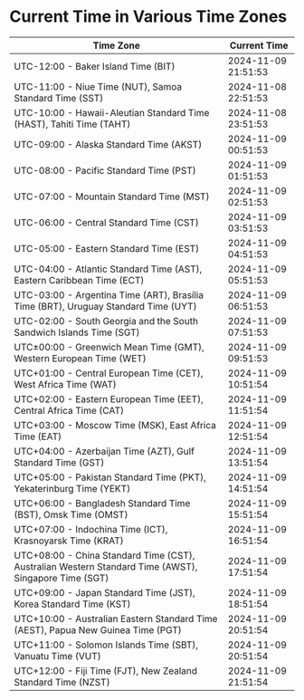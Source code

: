 # Current Time in Various Time Zones

| Time Zone | Current Time |
|-----------|--------------|
| UTC-12:00 - Baker Island Time (BIT) | 2024-11-09 21:51:53 |
| UTC-11:00 - Niue Time (NUT), Samoa Standard Time (SST) | 2024-11-08 22:51:53 |
| UTC-10:00 - Hawaii-Aleutian Standard Time (HAST), Tahiti Time (TAHT) | 2024-11-08 23:51:53 |
| UTC-09:00 - Alaska Standard Time (AKST) | 2024-11-09 00:51:53 |
| UTC-08:00 - Pacific Standard Time (PST) | 2024-11-09 01:51:53 |
| UTC-07:00 - Mountain Standard Time (MST) | 2024-11-09 02:51:53 |
| UTC-06:00 - Central Standard Time (CST) | 2024-11-09 03:51:53 |
| UTC-05:00 - Eastern Standard Time (EST) | 2024-11-09 04:51:53 |
| UTC-04:00 - Atlantic Standard Time (AST), Eastern Caribbean Time (ECT) | 2024-11-09 05:51:53 |
| UTC-03:00 - Argentina Time (ART), Brasília Time (BRT), Uruguay Standard Time (UYT) | 2024-11-09 06:51:53 |
| UTC-02:00 - South Georgia and the South Sandwich Islands Time (SGT) | 2024-11-09 07:51:53 |
| UTC±00:00 - Greenwich Mean Time (GMT), Western European Time (WET) | 2024-11-09 09:51:53 |
| UTC+01:00 - Central European Time (CET), West Africa Time (WAT) | 2024-11-09 10:51:54 |
| UTC+02:00 - Eastern European Time (EET), Central Africa Time (CAT) | 2024-11-09 11:51:54 |
| UTC+03:00 - Moscow Time (MSK), East Africa Time (EAT) | 2024-11-09 12:51:54 |
| UTC+04:00 - Azerbaijan Time (AZT), Gulf Standard Time (GST) | 2024-11-09 13:51:54 |
| UTC+05:00 - Pakistan Standard Time (PKT), Yekaterinburg Time (YEKT) | 2024-11-09 14:51:54 |
| UTC+06:00 - Bangladesh Standard Time (BST), Omsk Time (OMST) | 2024-11-09 15:51:54 |
| UTC+07:00 - Indochina Time (ICT), Krasnoyarsk Time (KRAT) | 2024-11-09 16:51:54 |
| UTC+08:00 - China Standard Time (CST), Australian Western Standard Time (AWST), Singapore Time (SGT) | 2024-11-09 17:51:54 |
| UTC+09:00 - Japan Standard Time (JST), Korea Standard Time (KST) | 2024-11-09 18:51:54 |
| UTC+10:00 - Australian Eastern Standard Time (AEST), Papua New Guinea Time (PGT) | 2024-11-09 20:51:54 |
| UTC+11:00 - Solomon Islands Time (SBT), Vanuatu Time (VUT) | 2024-11-09 20:51:54 |
| UTC+12:00 - Fiji Time (FJT), New Zealand Standard Time (NZST) | 2024-11-09 21:51:54 |
